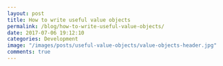 ```yaml
---
layout: post
title: How to write useful value objects
permalink: /blog/how-to-write-useful-value-objects/
date: 2017-07-06 19:12:10
categories: Development
image: "/images/posts/useful-value-objects/value-objects-header.jpg"
comments: true
---
```

